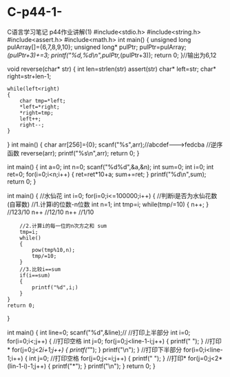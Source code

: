# C-p44-1-
C语言学习笔记 p44作业讲解(1)
#include<stdio.h>
#include<string.h>
#include<assert.h>
#include<math.h>
int main()
{
    unsigned long pulArray[]={6,7,8,9,10};
    unsigned long* pulPtr;
    pulPtr=pulArray;
    *(pulPtr+3)+=3;
    printf("%d,%d\n",pulPtr,*(pulPtr+3));
    return 0;
}//输出为6,12



void reverse(char* str)
{
    int len=strlen(str)
    assert(str)
    char* left=str;
    char* right=str+len-1;

    while(left<right)
    {
        char tmp=*left;
        *left=*right;
        *right=tmp;
        left++;
        right--;
    }
}
int main()
{
    char arr[256]={0};
    scanf("%s",arr);//abcdef--->fedcba
    //逆序函数
    reverse(arr);
    printf("%s\n",arr);
    return 0;
}

int main()
{
    int a=0;
    int n=0;
    scanf("%d%d",&a,&n);
    int sum=0;
    int i=0;
    int ret=0;
    for(i=0;i<n;i++)
    {
        ret=ret*10+a;
        sum+=ret;
    }
    printf("%d\n",sum);
    return 0;
}


int main()
{
    //水仙花
    int i=0;
    for(i=0;i<=100000;i++)
    {
        //判断i是否为水仙花数(自幂数)
        //1.计算i的位数-n位数 
        int n=1;
        int tmp=i;
        while(tmp/=10)
        {
            n++;
        }
        //123/10 n++
        //12/10 n++
        //1/10
        
        //2.计算i的每一位的n次方之和 sum
        tmp=i;
        while()
        {
            pow(tmp%10,n);
            tmp/=10;
        }
        //3.比较i==sum
        if(i==sum)
        {
            printf("%d",i;)
        }
    }
    return 0;
}


int main()
{
    int line=0;
    scanf("%d",&line);//
    //打印上半部分
    int i=0;
    for(i=0;i<;j++)
    {
        //打印空格
        int j=0;
        for(j=0;j<line-1-i;j++)
        {
            printf(" ");
        }
        //打印*
        for(j=0;j<2*i+1;j++)
        {
            printf("*");
        }
        printf("\n");
    }
    //打印下半部分
    for(i=0;i<line-1;i++)
    {
        int j=0;
        //打印空格
        for(j=0;j<=i;j++)
        {
            printf(" ");
        }
        //打印*
        for(j=0;j<2*(lin-1-i)-1;j++)
        {
            printf("*");
        }
        printf("\n");
    }
    return 0;
}
